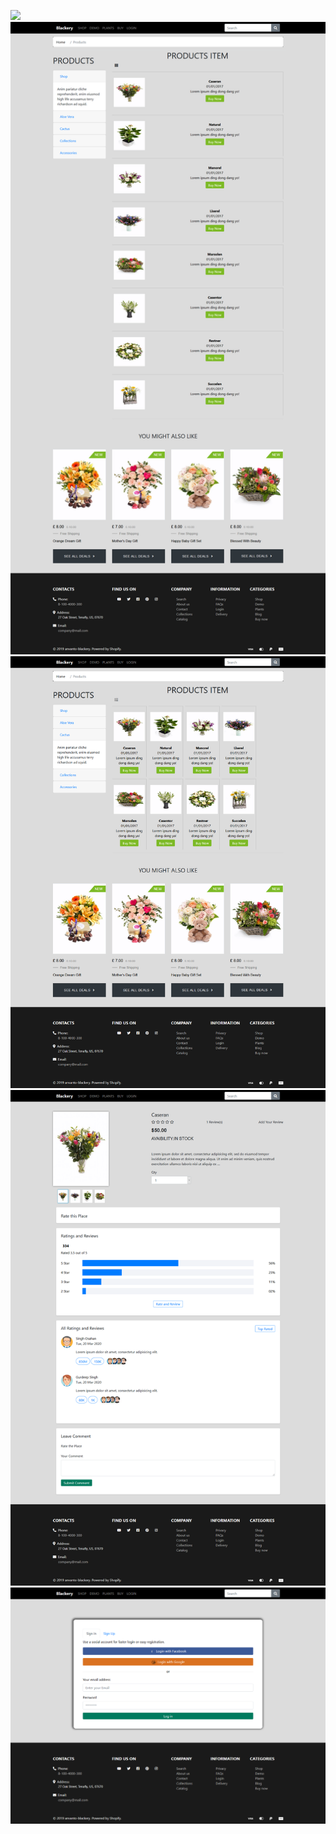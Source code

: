![](image/index.html.jpg)
![](image/shop_list.png)
![](image/shop_grid.png)
![](image/single_productView.png)
![](image/sign_up.png)
